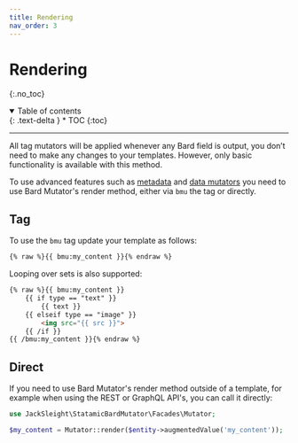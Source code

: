 ```yaml
---
title: Rendering
nav_order: 3
---
```


# Rendering
{:.no_toc}

<details open markdown="block">
  <summary>
      Table of contents
  </summary>
  {: .text-delta }
* TOC
{:toc}
</details>

---

All tag mutators will be applied whenever any Bard field is output, you don’t need to make any changes to your templates. However, only basic functionality is available with this method.

To use advanced features such as [metadata](mutators.html#metadata) and [data mutators](mutators.html#data-mutators) you need to use Bard Mutator's render method, either via `bmu` the tag or directly.

## Tag

To use the `bmu` tag update your template as follows:

```html
{% raw %}{{ bmu:my_content }}{% endraw %}
```

Looping over sets is also supported:

```html
{% raw %}{{ bmu:my_content }}
    {{ if type == "text" }}
        {{ text }}
    {{ elseif type == "image" }}
        <img src="{{ src }}">
    {{ /if }}
{{ /bmu:my_content }}{% endraw %}
```

## Direct

If you need to use Bard Mutator's render method outside of a template, for example when using the REST or GraphQL API's, you can call it directly:

```php
use JackSleight\StatamicBardMutator\Facades\Mutator;

$my_content = Mutator::render($entity->augmentedValue('my_content'));
```